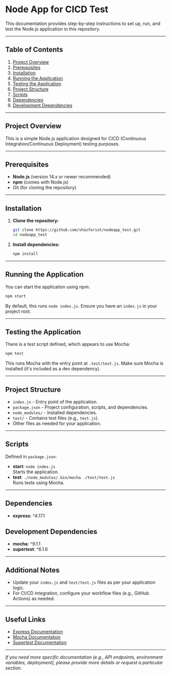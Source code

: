 # Node App for CICD Test

This documentation provides step-by-step instructions to set up, run, and test the Node.js application in this repository.

---

## Table of Contents

1. [Project Overview](#project-overview)
2. [Prerequisites](#prerequisites)
3. [Installation](#installation)
4. [Running the Application](#running-the-application)
5. [Testing the Application](#testing-the-application)
6. [Project Structure](#project-structure)
7. [Scripts](#scripts)
8. [Dependencies](#dependencies)
9. [Development Dependencies](#development-dependencies)

---

## Project Overview

This is a simple Node.js application designed for CICD (Continuous Integration/Continuous Deployment) testing purposes.

---

## Prerequisites

- **Node.js** (version 14.x or newer recommended)
- **npm** (comes with Node.js)
- Git (for cloning the repository)

---

## Installation

1. **Clone the repository:**

   ```bash
   git clone https://github.com/shazforiot/nodeapp_test.git
   cd nodeapp_test
   ```

2. **Install dependencies:**

   ```bash
   npm install
   ```

---

## Running the Application

You can start the application using npm:

```bash
npm start
```

By default, this runs `node index.js`. Ensure you have an `index.js` in your project root.

---

## Testing the Application

There is a test script defined, which appears to use Mocha:

```bash
npm test
```

This runs Mocha with the entry point at `.test/test.js`. Make sure Mocha is installed (it's included as a dev dependency).

---

## Project Structure

- `index.js` - Entry point of the application.
- `package.json` - Project configuration, scripts, and dependencies.
- `node_modules/` - Installed dependencies.
- `test/` - Contains test files (e.g., `test.js`).
- Other files as needed for your application.

---

## Scripts

Defined in `package.json`:

- **start**: `node index.js`  
  Starts the application.
- **test**: `./node_modules/.bin/mocha ./test/test.js`  
  Runs tests using Mocha.

---

## Dependencies

- **express**: ^4.17.1

## Development Dependencies

- **mocha**: ^9.1.1
- **supertest**: ^6.1.6

---

## Additional Notes

- Update your `index.js` and `test/test.js` files as per your application logic.
- For CI/CD integration, configure your workflow files (e.g., GitHub Actions) as needed.

---

## Useful Links

- [Express Documentation](https://expressjs.com/)
- [Mocha Documentation](https://mochajs.org/)
- [Supertest Documentation](https://github.com/visionmedia/supertest)

---

_If you need more specific documentation (e.g., API endpoints, environment variables, deployment), please provide more details or request a particular section._
